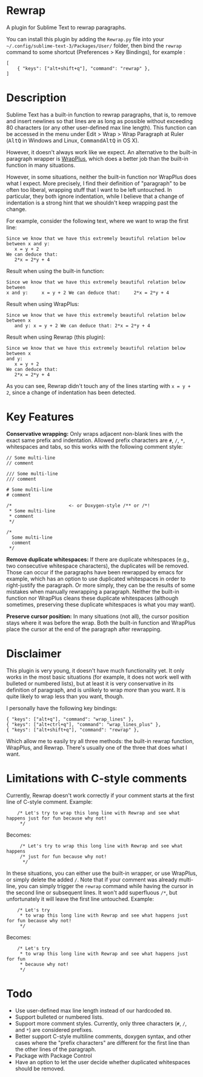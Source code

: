 # Rewrap

A plugin for Sublime Text to rewrap paragraphs.

You can install this plugin by adding the `Rewrap.py` file into your
`~/.config/sublime-text-3/Packages/User/` folder, then bind the `rewrap` command
to some shortcut (Preferences > Key Bindings), for example :

    [
        { "keys": ["alt+shift+q"], "command": "rewrap" },
    ]


# Description

Sublime Text has a built-in function to rewrap paragraphs, that is, to remove
and insert newlines so that lines are as long as possible without exceeding 80
characters (or any other user-defined max line length). This function can be
accessed in the menu under Edit > Wrap > Wrap Paragraph at Ruler
(<kbd>Alt</kbd><kbd>Q</kbd> in Windows and Linux,
<kbd>Command</kbd><kbd>Alt</kbd><kbd>Q</kbd> in OS X).

However, it doesn't always work like we expect. An alternative to the built-in
paragraph wrapper is [WrapPlus](https://github.com/ehuss/Sublime-Wrap-Plus), which
does a better job than the built-in function in many situations.

However, in some situations, neither the built-in function nor WrapPlus does
what I expect. More precisely, I find their definition of "paragraph" to be
often too liberal, wrapping stuff that I want to be left untouched. In
particular, they both ignore indentation, while I believe that a change of
indentation is a strong hint that we shouldn't keep wrapping past the change.

For example, consider the following text, where we want to wrap the first line:

    Since we know that we have this extremely beautiful relation below between x and y:
       x = y + 2
    We can deduce that:
       2*x = 2*y + 4

Result when using the built-in function:

    Since we know that we have this extremely beautiful relation below between
    x and y:     x = y + 2 We can deduce that:     2*x = 2*y + 4

Result when using WrapPlus:

    Since we know that we have this extremely beautiful relation below between x
       and y: x = y + 2 We can deduce that: 2*x = 2*y + 4

Result when using Rewrap (this plugin):

    Since we know that we have this extremely beautiful relation below between x
    and y:
       x = y + 2
    We can deduce that:
       2*x = 2*y + 4

As you can see, Rewrap didn't touch any of the lines starting with `x = y + 2`,
since a change of indentation has been detected.


# Key Features

**Conservative wrapping:** Only wraps adjacent non-blank lines with the exact
same prefix and indentation. Allowed prefix characters are `#`, `/`, `*`,
whitespaces and tabs, so this works with the following comment style:

    // Some multi-line
    // comment

    /// Some multi-line
    /// comment

    # Some multi-line
    # comment

    /*                     <- or Doxygen-style /** or /*!
     * Some multi-line
     * comment
     */

    /*
      Some multi-line
      comment
     */


**Remove duplicate whitespaces:** If there are duplicate whitespaces (e.g., two
consecutive whitespace characters), the duplicates will be removed. Those can
occur if the paragraphs have been rewrapped by emacs for example, which has an
option to use duplicated whitespaces in order to right-justify the paragraph. Or
more simply, they can be the results of some mistakes when manually rewrapping a
paragraph. Neither the built-in function nor WrapPlus cleans these duplicate
whitespaces (although sometimes, preserving these duplicate whitespaces is what
you may want).

**Preserve cursor position:** In many situations (not all), the cursor position
stays where it was before the wrap. Both the built-in function and WrapPlus place
the cursor at the end of the paragraph after rewrapping.


# Disclaimer

This plugin is very young, it doesn't have much functionality yet. It only works
in the most basic situations (for example, it does not work well with bulleted
or numbered lists), but at least it is very conservative in its definition of
paragraph, and is unlikely to wrap *more* than you want. It is quite likely to
wrap less than you want, though.

I personally have the following key bindings:

    { "keys": ["alt+q"], "command": "wrap_lines" },
    { "keys": ["alt+ctrl+q"], "command": "wrap_lines_plus" },
    { "keys": ["alt+shift+q"], "command": "rewrap" },

Which allow me to easily try all three methods: the built-in rewrap function,
WrapPlus, and Rewrap. There's usually one of the three that does what I want.


# Limitations with C-style comments

Currently, Rewrap doesn't work correctly if your comment starts at the first
line of C-style comment. Example:

        /* Let's try to wrap this long line with Rewrap and see what happens just for fun because why not!
         */

Becomes:

         /* Let's try to wrap this long line with Rewrap and see what happens
         /* just for fun because why not!
          */

In these situations, you can either use the built-in wrapper, or use WrapPlus,
or simply delete the added `/`. Note that if your comment was already
multi-line, you can simply trigger the `rewrap` command while having the cursor
in the second line or subsequent lines. It won't add superfluous `/*`, but
unfortunately it will leave the first line untouched. Example:

        /* Let's try
         * to wrap this long line with Rewrap and see what happens just for fun because why not!
         */

Becomes:

        /* Let's try
         * to wrap this long line with Rewrap and see what happens just for fun
         * because why not!
         */


# Todo

- Use user-defined max line length instead of our hardcoded `80`.
- Support bulleted or numbered lists.
- Support more comment styles. Currently, only three characters (`#`, `/`, and `*`)
  are considered prefixes.
- Better support C-style multiline comments, doxygen syntax, and other cases
  where the "prefix characters" are different for the first line than the other
  lines of the paragraph.
- Package with Package Control
- Have an option to let the user decide whether duplicated whitespaces should be
  removed.
